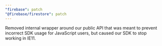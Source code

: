 ```yaml
---
"firebase": patch
"@firebase/firestore": patch
---
```


Removed internal wrapper around our public API that was meant to prevent incorrect SDK usage for JavaScript users, but caused our SDK to stop working in IE11.
